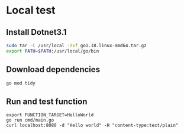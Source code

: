 # Local test

## Install Dotnet3.1
```bash
sudo tar -C /usr/local -zxf go1.18.linux-amd64.tar.gz
export PATH=$PATH:/usr/local/go/bin
```

## Download dependencies
```bash
go mod tidy
```

## Run and test function
```
export FUNCTION_TARGET=HelloWorld
go run cmd/main.go
curl localhost:8080 -d "Hello world" -H "content-type:text/plain"
```
